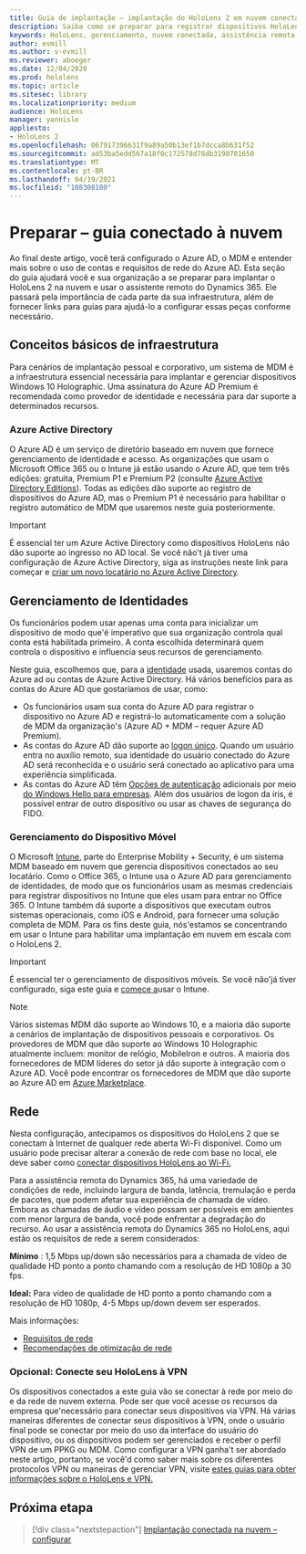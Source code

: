 ```yaml
---
title: Guia de implantação – implantação do HoloLens 2 em nuvem conectada em escala com o auxílio remoto-preparar
description: Saiba como se preparar para registrar dispositivos HoloLens em uma rede conectada na nuvem usando o Azure Active Directory e o gerenciamento de identidades.
keywords: HoloLens, gerenciamento, nuvem conectada, assistência remota, AAD, Azure AD, MDM, gerenciamento de dispositivo móvel
author: evmill
ms.author: v-evmill
ms.reviewer: aboeger
ms.date: 12/04/2020
ms.prod: hololens
ms.topic: article
ms.sitesec: library
ms.localizationpriority: medium
audience: HoloLens
manager: yannisle
appliesto:
- HoloLens 2
ms.openlocfilehash: 067917396631f9a89a50b13ef1b7dcca8b631f52
ms.sourcegitcommit: ad53ba5edd567a18f0c172578d78db3190701650
ms.translationtype: MT
ms.contentlocale: pt-BR
ms.lasthandoff: 04/19/2021
ms.locfileid: "108308100"
---
```

# <a name="prepare---cloud-connected-guide"></a>Preparar – guia conectado à nuvem

Ao final deste artigo, você terá configurado o Azure AD, o MDM e entender mais sobre o uso de contas e requisitos de rede do Azure AD. Esta seção do guia ajudará você e sua organização a se preparar para implantar o HoloLens 2 na nuvem e usar o assistente remoto do Dynamics 365. Ele passará pela importância de cada parte da sua infraestrutura, além de fornecer links para guias para ajudá-lo a configurar essas peças conforme necessário.

## <a name="infrastructure-essentials"></a>Conceitos básicos de infraestrutura

Para cenários de implantação pessoal e corporativo, um sistema de MDM é a infraestrutura essencial necessária para implantar e gerenciar dispositivos Windows 10 Holographic. Uma assinatura do Azure AD Premium é recomendada como provedor de identidade e necessária para dar suporte a determinados recursos.

### <a name="azure-active-directory"></a>Azure Active Directory

O Azure AD é um serviço de diretório baseado em nuvem que fornece gerenciamento de identidade e acesso. As organizações que usam o Microsoft Office 365 ou o Intune já estão usando o Azure AD, que tem três edições: gratuita, Premium P1 e Premium P2 (consulte [Azure Active Directory Editions](https://azure.microsoft.com/documentation/articles/active-directory-editions)). Todas as edições dão suporte ao registro de dispositivos do Azure AD, mas o Premium P1 é necessário para habilitar o registro automático de MDM que usaremos neste guia posteriormente.

> [!IMPORTANT]
> É essencial ter um Azure Active Directory como dispositivos HoloLens não dão suporte ao ingresso no AD local. Se você não&#39;t já tiver uma configuração de Azure Active Directory, siga as instruções neste link para começar e [criar um novo locatário no Azure Active Directory](https://docs.microsoft.com/azure/active-directory/fundamentals/active-directory-access-create-new-tenant).

## <a name="identity-management"></a>Gerenciamento de Identidades

Os funcionários podem usar apenas uma conta para inicializar um dispositivo de modo que&#39;é imperativo que sua organização controla qual conta está habilitada primeiro. A conta escolhida determinará quem controla o dispositivo e influencia seus recursos de gerenciamento.

Neste guia, escolhemos que, para a [identidade](https://docs.microsoft.com/hololens/hololens-identity) usada, usaremos contas do Azure ad ou contas de Azure Active Directory. Há vários benefícios para as contas do Azure AD que gostaríamos de usar, como:

- Os funcionários usam sua conta do Azure AD para registrar o dispositivo no Azure AD e registrá-lo automaticamente com a solução de MDM da organização&#39;s (Azure AD + MDM – requer Azure AD Premium).
- As contas do Azure AD dão suporte ao [logon único](https://docs.microsoft.com/azure/active-directory/manage-apps/what-is-single-sign-on). Quando um usuário entra no auxílio remoto, sua identidade do usuário conectado do Azure AD será reconhecida e o usuário será conectado ao aplicativo para uma experiência simplificada.
- As contas do Azure AD têm [Opções de autenticação](https://docs.microsoft.com/hololens/hololens-identity) adicionais por meio [do Windows Hello para empresas](https://docs.microsoft.com/windows/security/identity-protection/hello-for-business/hello-identity-verification). Além dos usuários de logon da íris, é possível entrar de outro dispositivo ou usar as chaves de segurança do FIDO.

### <a name="mobile-device-management"></a>Gerenciamento do Dispositivo Móvel

O Microsoft [Intune](https://docs.microsoft.com/mem/intune/fundamentals/what-is-intune), parte do Enterprise Mobility + Security, é um sistema MDM baseado em nuvem que gerencia dispositivos conectados ao seu locatário. Como o Office 365, o Intune usa o Azure AD para gerenciamento de identidades, de modo que os funcionários usam as mesmas credenciais para registrar dispositivos no Intune que eles usam para entrar no Office 365. O Intune também dá suporte a dispositivos que executam outros sistemas operacionais, como iOS e Android, para fornecer uma solução completa de MDM. Para os fins deste guia, nós&#39;estamos se concentrando em usar o Intune para habilitar uma implantação em nuvem em escala com o HoloLens 2.

> [!IMPORTANT]
> É essencial ter o gerenciamento de dispositivos móveis. Se você não&#39;já tiver configurado, siga este guia e [comece a](https://docs.microsoft.com/mem/intune/fundamentals/free-trial-sign-up)usar o Intune.

> [!NOTE]
> Vários sistemas MDM dão suporte ao Windows 10, e a maioria dão suporte a cenários de implantação de dispositivos pessoais e corporativos. Os provedores de MDM que dão suporte ao Windows 10 Holographic atualmente incluem: monitor de relógio, MobileIron e outros. A maioria dos fornecedores de MDM líderes do setor já dão suporte à integração com o Azure AD. Você pode encontrar os fornecedores de MDM que dão suporte ao Azure AD em [Azure Marketplace](https://azure.microsoft.com/marketplace/).

## <a name="network"></a>Rede

Nesta configuração, antecipamos os dispositivos do HoloLens 2 que se conectam à Internet de qualquer rede aberta Wi-Fi disponível. Como um usuário pode precisar alterar a conexão de rede com base no local, ele deve saber como [conectar dispositivos HoloLens ao Wi-Fi.](https://docs.microsoft.com/hololens/hololens-network)

Para a assistência remota do Dynamics 365, há uma variedade de condições de rede, incluindo largura de banda, latência, tremulação e perda de pacotes, que podem afetar sua experiência de chamada de vídeo. Embora as chamadas de áudio e vídeo possam ser possíveis em ambientes com menor largura de banda, você pode enfrentar a degradação do recurso. Ao usar a assistência remota do Dynamics 365 no HoloLens, aqui estão os requisitos de rede a serem considerados:

**Mínimo** : 1,5 Mbps up/down são necessários para a chamada de vídeo de qualidade HD ponto a ponto chamando com a resolução de HD 1080p a 30 fps.

**Ideal:** Para vídeo de qualidade de HD ponto a ponto chamando com a resolução de HD 1080p, 4-5 Mbps up/down devem ser esperados.

Mais informações:

- [Requisitos de rede](https://docs.microsoft.com/dynamics365/mixed-reality/remote-assist/requirements#network-requirements)
- [Recomendações de otimização de rede](https://docs.microsoft.com/dynamics365/mixed-reality/remote-assist/requirements#dynamics-365-remote-assist-hololens)

### <a name="optional-connect-your-hololens-to-vpn"></a>Opcional: Conecte seu HoloLens à VPN

Os dispositivos conectados a este guia vão se conectar à rede por meio do e da rede de nuvem externa. Pode ser que você acesse os recursos da empresa que&#39;necessário para conectar seus dispositivos via VPN. Há várias maneiras diferentes de conectar seus dispositivos à VPN, onde o usuário final pode se conectar por meio do uso da interface do usuário do dispositivo, ou os dispositivos podem ser gerenciados e receber o perfil VPN de um PPKG ou MDM. Como configurar a VPN ganha&#39;t ser abordado neste artigo, portanto, se você&#39;d como saber mais sobre os diferentes protocolos VPN ou maneiras de gerenciar VPN, visite [estes guias para obter informações sobre o HoloLens e VPN.](https://docs.microsoft.com/hololens/hololens-network#vpn)

## <a name="next-step"></a>Próxima etapa

> [!div class="nextstepaction"]
> [Implantação conectada na nuvem – configurar](hololens2-cloud-connected-configure.md)
